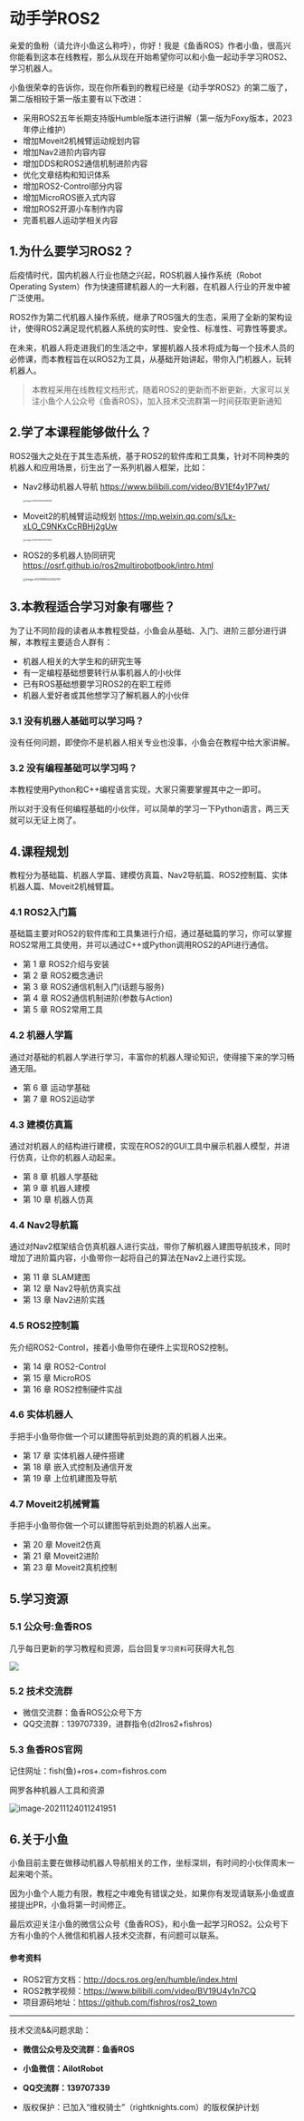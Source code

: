 # 动手学ROS2

亲爱的鱼粉（请允许小鱼这么称呼），你好！我是《鱼香ROS》作者小鱼，很高兴你能看到这本在线教程，那么从现在开始希望你可以和小鱼一起动手学习ROS2、学习机器人。

小鱼很荣幸的告诉你，现在你所看到的教程已经是《动手学ROS2》的第二版了，第二版相较于第一版主要有以下改进：

- 采用ROS2五年长期支持版Humble版本进行讲解（第一版为Foxy版本，2023年停止维护）
- 增加Moveit2机械臂运动规划内容
- 增加Nav2进阶内容内容
- 增加DDS和ROS2通信机制进阶内容
- 优化文章结构和知识体系
- 增加ROS2-Control部分内容
- 增加MicroROS嵌入式内容
- 增加ROS2开源小车制作内容
- 完善机器人运动学相关内容
<!-- - 增加图像（标定，识别）相关内容 -->


## 1.为什么要学习ROS2？

后疫情时代，国内机器人行业也随之兴起，ROS机器人操作系统（Robot Operating System）作为快速搭建机器人的一大利器，在机器人行业的开发中被广泛使用。

ROS2作为第二代机器人操作系统，继承了ROS强大的生态，采用了全新的架构设计，使得ROS2满足现代机器人系统的实时性、安全性、标准性、可靠性等要求。

在未来，机器人将走进我们的生活之中，掌握机器人技术将成为每一个技术人员的必修课，而本教程旨在以ROS2为工具，从基础开始讲起，带你入门机器人，玩转机器人。

> 本教程采用在线教程文档形式，随着ROS2的更新而不断更新，大家可以关注小鱼个人公众号《鱼香ROS》，加入技术交流群第一时间获取更新通知

## 2.学了本课程能够做什么？

ROS2强大之处在于其生态系统，基于ROS2的软件库和工具集，针对不同种类的机器人和应用场景，衍生出了一系列机器人框架，比如：

- Nav2移动机器人导航 https://www.bilibili.com/video/BV1Ef4y1P7wt/

  <img src="README/imgs/image-20210909222841288.png" alt="image-20210909222841288" style="zoom: 25%;" />

- Moveit2的机械臂运动规划 https://mp.weixin.qq.com/s/Lx-xLO_C9NKxCcRBHj2gUw

  <img src="README/imgs/image-20210909223017544.png" alt="image-20210909223017544" style="zoom: 25%;" />

- ROS2的多机器人协同研究 https://osrf.github.io/ros2multirobotbook/intro.html

  <img src="README/imgs/image-20210909222922141.png" alt="image-20210909222922141" style="zoom: 33%;" />

## 3.本教程适合学习对象有哪些？

为了让不同阶段的读者从本教程受益，小鱼会从基础、入门、进阶三部分进行讲解，本教程主要适合人群有：

- 机器人相关的大学生和的研究生等
- 有一定编程基础想要转行从事机器人的小伙伴
- 已有ROS基础想要学习ROS2的在职工程师
- 机器人爱好者或其他想学习了解机器人的小伙伴

### 3.1 没有机器人基础可以学习吗？

没有任何问题，即使你不是机器人相关专业也没事，小鱼会在教程中给大家讲解。

### 3.2 没有编程基础可以学习吗？

本教程使用Python和C++编程语言实现，大家只需要掌握其中之一即可。

所以对于没有任何编程基础的小伙伴，可以简单的学习一下Python语言，两三天就可以无证上岗了。

## 4.课程规划

教程分为基础篇、机器人学篇、建模仿真篇、Nav2导航篇、ROS2控制篇、实体机器人篇、Moveit2机械臂篇。

### 4.1 ROS2入门篇

基础篇主要对ROS2的软件库和工具集进行介绍，通过基础篇的学习，你可以掌握ROS2常用工具使用，并可以通过C++或Python调用ROS2的API进行通信。

- 第 1 章 ROS2介绍与安装
- 第 2 章 ROS2概念通识
- 第 3 章 ROS2通信机制入门(话题与服务)
- 第 4 章 ROS2通信机制进阶(参数与Action)
- 第 5 章 ROS2常用工具


### 4.2 机器人学篇

通过对基础的机器人学进行学习，丰富你的机器人理论知识，使得接下来的学习畅通无阻。

- 第 6 章 运动学基础
- 第 7 章 ROS2运动学

### 4.3 建模仿真篇

通过对机器人的结构进行建模，实现在ROS2的GUI工具中展示机器人模型，并进行仿真，让你的机器人动起来。

- 第 8 章 机器人学基础
- 第 9 章 机器人建模
- 第 10 章 机器人仿真

### 4.4 Nav2导航篇

通过对Nav2框架结合仿真机器人进行实战，带你了解机器人建图导航技术，同时增加了进阶篇内容，小鱼带你一起将自己的算法在Nav2上进行实现。

- 第 11 章 SLAM建图
- 第 12 章 Nav2导航仿真实战
- 第 13 章 Nav2进阶实践

### 4.5 ROS2控制篇

先介绍ROS2-Control，接着小鱼带你在硬件上实现ROS2控制。

- 第 14 章 ROS2-Control
- 第 15 章 MicroROS
- 第 16 章 ROS2控制硬件实战

### 4.6 实体机器人

手把手小鱼带你做一个可以建图导航到处跑的真的机器人出来。

- 第 17 章 实体机器人硬件搭建
- 第 18 章 嵌入式控制及通信开发
- 第 19 章 上位机建图及导航


### 4.7 Moveit2机械臂篇

手把手小鱼带你做一个可以建图导航到处跑的机器人出来。

- 第 20 章 Moveit2仿真
- 第 21 章 Moveit2进阶
- 第 23 章 Moveit2真机控制


## 5.学习资源

### 5.1 公众号:鱼香ROS

几乎每日更新的学习教程和资源，后台回复`学习资料`可获得大礼包

![](README/imgs/image-20210726192026520.png)

### 5.2 技术交流群

- 微信交流群：鱼香ROS公众号下方
- QQ交流群：139707339，进群指令(d2lros2+fishros)

### 5.3 鱼香ROS官网

记住网址：fish(鱼)+ros+.com=fishros.com

网罗各种机器人工具和资源

![image-20211124011241951](README/imgs/image-20211124011241951.png)


## 6.关于小鱼

小鱼目前主要在做移动机器人导航相关的工作，坐标深圳，有时间的小伙伴周末一起来喝个茶。

因为小鱼个人能力有限，教程之中难免有错误之处，如果你有发现请联系小鱼或直接提出PR，小鱼将第一时间修正。

最后欢迎关注小鱼的微信公众号《鱼香ROS》，和小鱼一起学习ROS2。公众号下方有小鱼的个人微信和机器人技术交流群，有问题可以联系。



#### 参考资料

- ROS2官方文档：http://docs.ros.org/en/humble/index.html
- ROS2教学视频：https://www.bilibili.com/video/BV19U4y1n7CQ
- 项目源码地址：https://github.com/fishros/ros2_town


------

技术交流&&问题求助：

- **微信公众号及交流群：鱼香ROS**
- **小鱼微信：AiIotRobot**
- **QQ交流群：139707339**

- 版权保护：已加入“维权骑士”（rightknights.com）的版权保护计划
